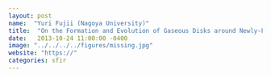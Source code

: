 ```yaml
---
layout: post
name:  "Yuri Fujii (Nagoya University)"
title:  "On the Formation and Evolution of Gaseous Disks around Newly-Formed Giant Planets"
date:   2013-10-24 11:00:00 -0400
image: "../../../../figures/missing.jpg"
website: "https://"
categories: sfir
---
```


